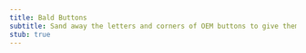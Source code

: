 ```yaml
---
title: Bald Buttons
subtitle: Sand away the letters and corners of OEM buttons to give them a rounder profile.
stub: true
---
```

